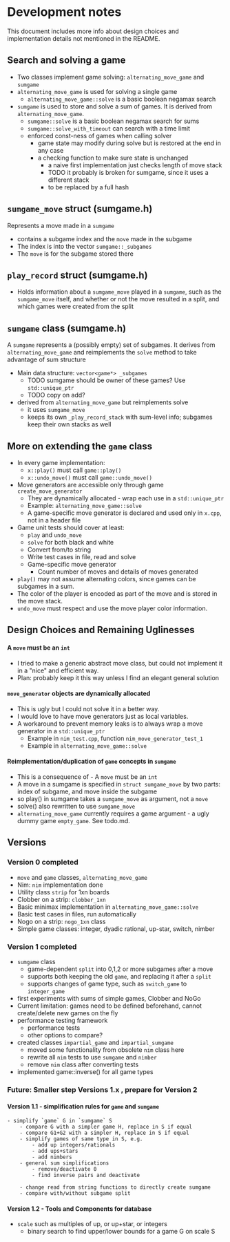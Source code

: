 # Development notes
This document includes more info about design choices and implementation details not mentioned in the README.


## Search and solving a game
- Two classes implement game solving: `alternating_move_game`
and `sumgame`
- `alternating_move_game` is used for solving a single game
    - `alternating_move_game::solve` is a basic boolean negamax search
- `sumgame` is used to store and solve a sum of games. 
It is derived from `alternating_move_game`.
    - `sumgame::solve` is a basic boolean negamax search for sums
    - `sumgame::solve_with_timeout` can search with a time limit
    - enforced const-ness of games when calling solver
        - game state may modify during solve but is restored 
        at the end in any case
        - a checking function to make sure state is unchanged
            - a naive first implementation just checks length of move stack
            - TODO it probably is broken for sumgame, since it uses a different stack
            - to be replaced by a full hash


## `sumgame_move` struct (sumgame.h)
Represents a move made in a `sumgame`
- contains a subgame index and the `move` made in the subgame
- The index is into the vector `sumgame::_subgames`
- The `move` is for the subgame stored there


## `play_record` struct (sumgame.h)
- Holds information about a `sumgame_move` played in a `sumgame`, such as the `sumgame_move` itself, and whether or not the move resulted in a split, and which games were created from the split


## `sumgame` class (sumgame.h)
A `sumgame` represents a (possibly empty) set of subgames. 
It derives from `alternating_move_game` and reimplements the
`solve` method to take advantage of sum structure
- Main data structure: `vector<game*> _subgames`
    - TODO sumgame should be owner of these games? Use `std::unique_ptr`
    - TODO copy on add?
- derived from `alternating_move_game` but reimplements solve 
    - it uses `sumgame_move`
    - keeps its own `_play_record_stack` with sum-level info; subgames keep their own stacks as well


## More on extending the `game` class
- In every game implementation:
    - `x::play()` must call `game::play()`
    - `x::undo_move()` must call `game::undo_move()`
- Move generators are accessible only through game `create_move_generator`
    - They are dynamically allocated - wrap each use in a `std::unique_ptr`
    - Example: `alternating_move_game::solve`
    - A game-specific move generator is declared and used only in `x.cpp`, not in a header file
- Game unit tests should cover at least:
    - `play` and `undo_move`
    - `solve` for both black and white
    - Convert from/to string
    - Write test cases in file, read and solve
    - Game-specific move generator
        - Count number of moves and details of moves generated
- `play()` may not assume alternating colors, since games can be subgames 
in a sum. 
- The color of the player is encoded as part of the move 
and is stored in the move stack. 
- `undo_move` must respect and use the move player color information.



## Design Choices and Remaining Uglinesses
#### A `move` must be an `int` 
- I tried to make a generic abstract move class, but could not implement it in a "nice" and efficient way.
- Plan: probably keep it this way unless I find an elegant general solution


#### `move_generator` objects are dynamically allocated
- This is ugly but I could not solve it in a better way. 
- I would love to have move generators just as local variables.
- A workaround to prevent memory leaks is to always wrap 
a move generator in a `std::unique_ptr` 
    - Example in `nim_test.cpp`, 
    function `nim_move_generator_test_1`
    - Example in `alternating_move_game::solve`


#### Reimplementation/duplication of `game` concepts in `sumgame`
- This is a consequence of - A `move` must be an `int`
- A move in a sumgame is specified in `struct sumgame_move` by two parts: index of subgame, and move inside the subgame
- so play() in sumgame takes a `sumgame_move` as argument, not a `move`
- solve() also rewritten to use `sumgame_move`
- `alternating_move_game` currently requires a game 
argument - a ugly dummy game `empty_game`. See todo.md.


## Versions
### Version 0 completed
- `move` and `game` classes, `alternating_move_game`
- Nim: `nim` implementation done
- Utility class `strip` for 1xn boards
- Clobber on a strip: `clobber_1xn`
- Basic minimax implementation in `alternating_move_game::solve`
- Basic test cases in files, run automatically
- Nogo on a strip: `nogo_1xn` class
- Simple game classes: integer, dyadic rational, up-star, switch, nimber


### Version 1 completed
- `sumgame` class
    - game-dependent `split` into 0,1,2 or more subgames after a move
    - supports both keeping the old `game`, and replacing it after a `split`
    - supports changes of game type, such as `switch_game` to `integer_game`
- first experiments with sums of simple games, Clobber and NoGo
- Current limitation: games need to be defined beforehand, cannot create/delete new games on the fly
- performance testing framework
    - performance tests
    - other options to compare?
- created classes `impartial_game` and `impartial_sumgame`
    - moved some functionality from obsolete `nim` class here
    - rewrite all `nim` tests to use `sumgame` and `nimber`
    - remove `nim` class after converting tests
- implemented game::inverse() for all game types


### Future: Smaller step Versions 1.x , prepare for Version 2


#### Version 1.1 - simplification rules for `game` and `sumgame`
    - simplify `game` G in `sumgame` S
        - compare G with a simpler game H, replace in S if equal
        - compare G1+G2 with a simpler H, replace in S if equal
        - simplify games of same type in S, e.g.
            - add up integers/rationals
            - add ups+stars
            - add nimbers
        - general sum simplifications
            - remove/deactivate 0
            - find inverse pairs and deactivate

        - change read from string functions to directly create sumgame
        - compare with/without subgame split


#### Version 1.2 - Tools and Components for database
- `scale` such as multiples of up, or up+star, or integers
    - binary search to find upper/lower bounds for a game G on scale S

